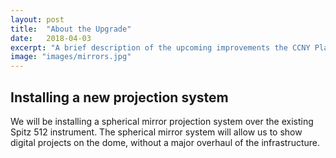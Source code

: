 ```yaml
---
layout: post
title:  "About the Upgrade"
date:   2018-04-03
excerpt: "A brief description of the upcoming improvements the CCNY Planetarium"
image: "images/mirrors.jpg"
---
```


## Installing a new projection system

We will be installing a spherical mirror projection system over the existing Spitz 512 instrument. The spherical mirror system will allow us to show digital projects on the dome, without a major overhaul of the infrastructure.
